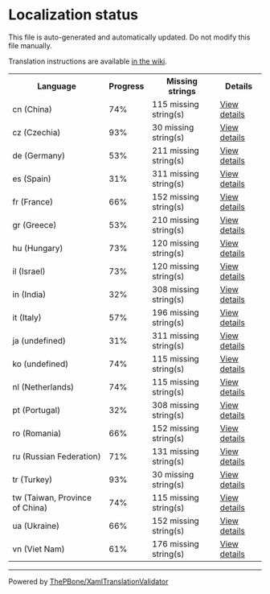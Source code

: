 # Localization status

This file is auto-generated and automatically updated. Do not modify this file manually.

Translation instructions are available [in the wiki](https://github.com/ThePBone/GalaxyBudsClient/wiki/3.-How-to-help-with-translations).

<table>
<tr><th>Language</th><th>Progress</th><th>Missing strings</th><th>Details</th></tr>
<tr><td>cn (China)</td><td>74%</td><td>115 missing string(s)</td><td><a href="cn.md">View details</a></td></tr>
<tr><td>cz (Czechia)</td><td>93%</td><td>30 missing string(s)</td><td><a href="cz.md">View details</a></td></tr>
<tr><td>de (Germany)</td><td>53%</td><td>211 missing string(s)</td><td><a href="de.md">View details</a></td></tr>
<tr><td>es (Spain)</td><td>31%</td><td>311 missing string(s)</td><td><a href="es.md">View details</a></td></tr>
<tr><td>fr (France)</td><td>66%</td><td>152 missing string(s)</td><td><a href="fr.md">View details</a></td></tr>
<tr><td>gr (Greece)</td><td>53%</td><td>210 missing string(s)</td><td><a href="gr.md">View details</a></td></tr>
<tr><td>hu (Hungary)</td><td>73%</td><td>120 missing string(s)</td><td><a href="hu.md">View details</a></td></tr>
<tr><td>il (Israel)</td><td>73%</td><td>120 missing string(s)</td><td><a href="il.md">View details</a></td></tr>
<tr><td>in (India)</td><td>32%</td><td>308 missing string(s)</td><td><a href="in.md">View details</a></td></tr>
<tr><td>it (Italy)</td><td>57%</td><td>196 missing string(s)</td><td><a href="it.md">View details</a></td></tr>
<tr><td>ja (undefined)</td><td>31%</td><td>311 missing string(s)</td><td><a href="ja.md">View details</a></td></tr>
<tr><td>ko (undefined)</td><td>74%</td><td>115 missing string(s)</td><td><a href="ko.md">View details</a></td></tr>
<tr><td>nl (Netherlands)</td><td>74%</td><td>115 missing string(s)</td><td><a href="nl.md">View details</a></td></tr>
<tr><td>pt (Portugal)</td><td>32%</td><td>308 missing string(s)</td><td><a href="pt.md">View details</a></td></tr>
<tr><td>ro (Romania)</td><td>66%</td><td>152 missing string(s)</td><td><a href="ro.md">View details</a></td></tr>
<tr><td>ru (Russian Federation)</td><td>71%</td><td>131 missing string(s)</td><td><a href="ru.md">View details</a></td></tr>
<tr><td>tr (Turkey)</td><td>93%</td><td>30 missing string(s)</td><td><a href="tr.md">View details</a></td></tr>
<tr><td>tw (Taiwan, Province of China)</td><td>74%</td><td>115 missing string(s)</td><td><a href="tw.md">View details</a></td></tr>
<tr><td>ua (Ukraine)</td><td>66%</td><td>152 missing string(s)</td><td><a href="ua.md">View details</a></td></tr>
<tr><td>vn (Viet Nam)</td><td>61%</td><td>176 missing string(s)</td><td><a href="vn.md">View details</a></td></tr>

</table>

__________

Powered by [ThePBone/XamlTranslationValidator](https://github.com/ThePBone/XamlTranslationValidator)